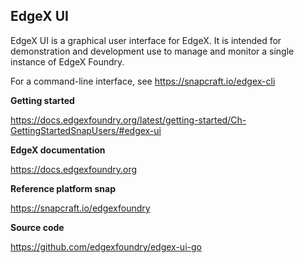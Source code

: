 EdgeX UI
---
EdgeX UI is a graphical user interface for EdgeX.
It is intended for demonstration and development use to manage and monitor a
single instance of EdgeX Foundry.

For a command-line interface, see https://snapcraft.io/edgex-cli

**Getting started**

https://docs.edgexfoundry.org/latest/getting-started/Ch-GettingStartedSnapUsers/#edgex-ui

**EdgeX documentation**

https://docs.edgexfoundry.org

**Reference platform snap**

https://snapcraft.io/edgexfoundry

**Source code**

https://github.com/edgexfoundry/edgex-ui-go